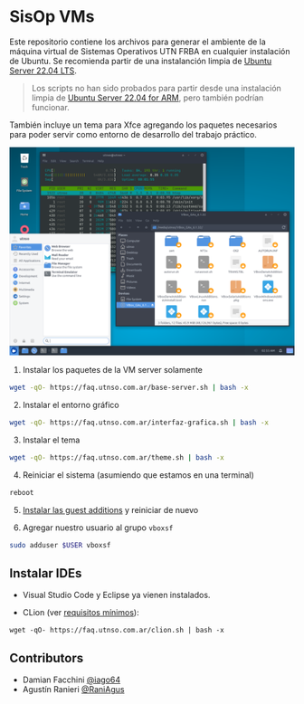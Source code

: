 # SisOp VMs

Este repositorio contiene los archivos para generar el ambiente de la máquina virtual de Sistemas Operativos UTN FRBA en cualquier instalación de Ubuntu. Se recomienda partir de una instalanción limpia de [Ubuntu Server 22.04 LTS](https://ubuntu.com/download/server).

> Los scripts no han sido probados para partir desde una instalación limpia de [Ubuntu Server 22.04 for ARM](https://ubuntu.com/download/server/arm), pero también podrían funcionar.

También incluye un tema para Xfce agregando los paquetes necesarios para poder servir como entorno de desarrollo del trabajo práctico.

![result](.img/result.png)

1. Instalar los paquetes de la VM server solamente

```bash
wget -qO- https://faq.utnso.com.ar/base-server.sh | bash -x
```

2. Instalar el entorno gráfico

```bash
wget -qO- https://faq.utnso.com.ar/interfaz-grafica.sh | bash -x
```

3. Instalar el tema

```bash
wget -qO- https://faq.utnso.com.ar/theme.sh | bash -x
```

4. Reiniciar el sistema (asumiendo que estamos en una terminal)
```bash
reboot
```

5. [Instalar las guest additions](https://faq.utnso.com.ar/guest-additions) y reiniciar de nuevo

6. Agregar nuestro usuario al grupo `vboxsf`

```bash
sudo adduser $USER vboxsf
```

## Instalar IDEs

- Visual Studio Code y Eclipse ya vienen instalados.

- CLion (ver [requisitos mínimos]):
```
wget -qO- https://faq.utnso.com.ar/clion.sh | bash -x
```

[requisitos mínimos]: https://www.jetbrains.com/help/clion/installation-guide.html

## Contributors

- Damian Facchini [@iago64](https://github.com/iago64)
- Agustín Ranieri [@RaniAgus](https://github.com/RaniAgus)
